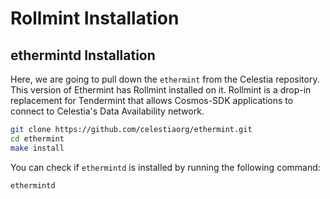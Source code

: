 # Rollmint Installation

## ethermintd Installation

Here, we are going to pull down the `ethermint` from the
Celestia repository. This version of Ethermint has Rollmint installed on it.
Rollmint is a drop-in replacement for Tendermint that allows
Cosmos-SDK applications to connect to Celestia's Data Availability network.

```sh
git clone https://github.com/celestiaorg/ethermint.git
cd ethermint
make install
```

You can check if `ethermintd` is installed by running the following
command:

```sh
ethermintd
```
